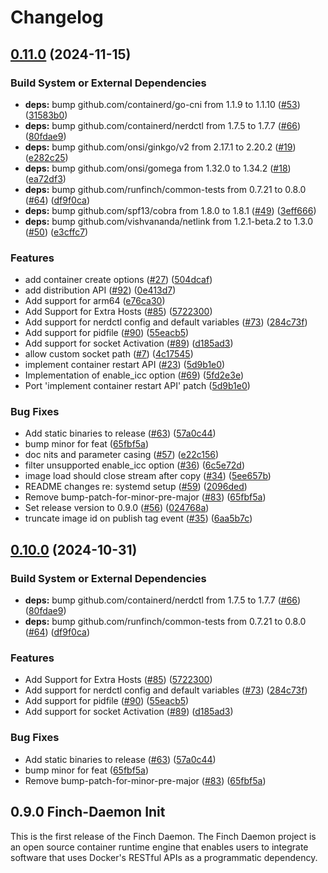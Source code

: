 # Changelog

## [0.11.0](https://github.com/Shubhranshu153/finch-daemon/compare/v0.10.0...v0.11.0) (2024-11-15)


### Build System or External Dependencies

* **deps:** bump github.com/containerd/go-cni from 1.1.9 to 1.1.10 ([#53](https://github.com/Shubhranshu153/finch-daemon/issues/53)) ([31583b0](https://github.com/Shubhranshu153/finch-daemon/commit/31583b0bd25dfdcf5c53ae78882b9df3ac36cc11))
* **deps:** bump github.com/containerd/nerdctl from 1.7.5 to 1.7.7 ([#66](https://github.com/Shubhranshu153/finch-daemon/issues/66)) ([80fdae9](https://github.com/Shubhranshu153/finch-daemon/commit/80fdae9e466a2df51f61f6f7ab22effe21f5913f))
* **deps:** bump github.com/onsi/ginkgo/v2 from 2.17.1 to 2.20.2 ([#19](https://github.com/Shubhranshu153/finch-daemon/issues/19)) ([e282c25](https://github.com/Shubhranshu153/finch-daemon/commit/e282c253bfdd2bad7e97866e75598291892fb7fa))
* **deps:** bump github.com/onsi/gomega from 1.32.0 to 1.34.2 ([#18](https://github.com/Shubhranshu153/finch-daemon/issues/18)) ([ea72df3](https://github.com/Shubhranshu153/finch-daemon/commit/ea72df3f479e10ef0de0357a31a1686d626f5041))
* **deps:** bump github.com/runfinch/common-tests from 0.7.21 to 0.8.0 ([#64](https://github.com/Shubhranshu153/finch-daemon/issues/64)) ([df9f0ca](https://github.com/Shubhranshu153/finch-daemon/commit/df9f0cad2f1cc842a6c3033dc2d635008a2690df))
* **deps:** bump github.com/spf13/cobra from 1.8.0 to 1.8.1 ([#49](https://github.com/Shubhranshu153/finch-daemon/issues/49)) ([3eff666](https://github.com/Shubhranshu153/finch-daemon/commit/3eff666f81e4ea655b9d70e5fa7e8043283ec959))
* **deps:** bump github.com/vishvananda/netlink from 1.2.1-beta.2 to 1.3.0 ([#50](https://github.com/Shubhranshu153/finch-daemon/issues/50)) ([e3cffc7](https://github.com/Shubhranshu153/finch-daemon/commit/e3cffc77ac28451c15d5c6a04ab63fd89c34fe4b))


### Features

* add container create options ([#27](https://github.com/Shubhranshu153/finch-daemon/issues/27)) ([504dcaf](https://github.com/Shubhranshu153/finch-daemon/commit/504dcaf9eff1316c9dd40db82a4ecce9b3e1796d))
* add distribution API ([#92](https://github.com/Shubhranshu153/finch-daemon/issues/92)) ([0e413d7](https://github.com/Shubhranshu153/finch-daemon/commit/0e413d7a3833f2b392921bf7131e80bf6b969fa0))
* Add support for arm64 ([e76ca30](https://github.com/Shubhranshu153/finch-daemon/commit/e76ca30c2b0e80cef1b70d9bb08f2f88ba5eef7d))
* Add Support for Extra Hosts ([#85](https://github.com/Shubhranshu153/finch-daemon/issues/85)) ([5722300](https://github.com/Shubhranshu153/finch-daemon/commit/5722300912f8a4cdcc4aa22bae6524ef79a9b7d1))
* Add support for nerdctl config and default variables ([#73](https://github.com/Shubhranshu153/finch-daemon/issues/73)) ([284c73f](https://github.com/Shubhranshu153/finch-daemon/commit/284c73ffc02ac5bd1712b92e06675474cb206c19))
* Add support for pidfile ([#90](https://github.com/Shubhranshu153/finch-daemon/issues/90)) ([55eacb5](https://github.com/Shubhranshu153/finch-daemon/commit/55eacb5f8ed302bf8aa2138a9b47b2c01970e28b))
* Add support for socket Activation ([#89](https://github.com/Shubhranshu153/finch-daemon/issues/89)) ([d185ad3](https://github.com/Shubhranshu153/finch-daemon/commit/d185ad3b2fc057fb7655ee0168d4ffea679df432))
* allow custom socket path ([#7](https://github.com/Shubhranshu153/finch-daemon/issues/7)) ([4c17545](https://github.com/Shubhranshu153/finch-daemon/commit/4c1754576d5beb3bd6b12e36893a588b2bb95825))
* implement container restart API ([#23](https://github.com/Shubhranshu153/finch-daemon/issues/23)) ([5d9b1e0](https://github.com/Shubhranshu153/finch-daemon/commit/5d9b1e0f4e1565fd374b0f0941f373a094dc749c))
* Implementation of enable_icc option ([#69](https://github.com/Shubhranshu153/finch-daemon/issues/69)) ([5fd2e3e](https://github.com/Shubhranshu153/finch-daemon/commit/5fd2e3ee7cf1f17f59c58028fd931bc9a9f51b38))
* Port 'implement container restart API' patch ([5d9b1e0](https://github.com/Shubhranshu153/finch-daemon/commit/5d9b1e0f4e1565fd374b0f0941f373a094dc749c))


### Bug Fixes

* Add static binaries to release ([#63](https://github.com/Shubhranshu153/finch-daemon/issues/63)) ([57a0c44](https://github.com/Shubhranshu153/finch-daemon/commit/57a0c44d56bbf0addbf5b8c78a2baebac61141ab))
* bump minor for feat ([65fbf5a](https://github.com/Shubhranshu153/finch-daemon/commit/65fbf5afaeb175d5660ff13acc639ec3d72ac273))
* doc nits and parameter casing ([#57](https://github.com/Shubhranshu153/finch-daemon/issues/57)) ([e22c156](https://github.com/Shubhranshu153/finch-daemon/commit/e22c156cc8bcb97f25c6f41a14e833203e8798ce))
* filter unsupported enable_icc option ([#36](https://github.com/Shubhranshu153/finch-daemon/issues/36)) ([6c5e72d](https://github.com/Shubhranshu153/finch-daemon/commit/6c5e72d4e8c9f6a5be12bf38078798423d11064f))
* image load should close stream after copy ([#34](https://github.com/Shubhranshu153/finch-daemon/issues/34)) ([5ee657b](https://github.com/Shubhranshu153/finch-daemon/commit/5ee657b17de96c1d2302e9ee7490ccfdc64cd907))
* README changes re: systemd setup ([#59](https://github.com/Shubhranshu153/finch-daemon/issues/59)) ([2096ded](https://github.com/Shubhranshu153/finch-daemon/commit/2096ded2283a8582186be01eeee42a8c0ab6161d))
* Remove bump-patch-for-minor-pre-major ([#83](https://github.com/Shubhranshu153/finch-daemon/issues/83)) ([65fbf5a](https://github.com/Shubhranshu153/finch-daemon/commit/65fbf5afaeb175d5660ff13acc639ec3d72ac273))
* Set release version to 0.9.0 ([#56](https://github.com/Shubhranshu153/finch-daemon/issues/56)) ([024768a](https://github.com/Shubhranshu153/finch-daemon/commit/024768a6937ab2917870f9a3348dc0be114d3523))
* truncate image id on publish tag event ([#35](https://github.com/Shubhranshu153/finch-daemon/issues/35)) ([6aa5b7c](https://github.com/Shubhranshu153/finch-daemon/commit/6aa5b7ce76979682ad1cf2b49ac0237a74cac809))

## [0.10.0](https://github.com/runfinch/finch-daemon/compare/v0.9.0...v0.10.0) (2024-10-31)


### Build System or External Dependencies

* **deps:** bump github.com/containerd/nerdctl from 1.7.5 to 1.7.7 ([#66](https://github.com/runfinch/finch-daemon/issues/66)) ([80fdae9](https://github.com/runfinch/finch-daemon/commit/80fdae9e466a2df51f61f6f7ab22effe21f5913f))
* **deps:** bump github.com/runfinch/common-tests from 0.7.21 to 0.8.0 ([#64](https://github.com/runfinch/finch-daemon/issues/64)) ([df9f0ca](https://github.com/runfinch/finch-daemon/commit/df9f0cad2f1cc842a6c3033dc2d635008a2690df))


### Features

* Add Support for Extra Hosts ([#85](https://github.com/runfinch/finch-daemon/issues/85)) ([5722300](https://github.com/runfinch/finch-daemon/commit/5722300912f8a4cdcc4aa22bae6524ef79a9b7d1))
* Add support for nerdctl config and default variables ([#73](https://github.com/runfinch/finch-daemon/issues/73)) ([284c73f](https://github.com/runfinch/finch-daemon/commit/284c73ffc02ac5bd1712b92e06675474cb206c19))
* Add support for pidfile ([#90](https://github.com/runfinch/finch-daemon/issues/90)) ([55eacb5](https://github.com/runfinch/finch-daemon/commit/55eacb5f8ed302bf8aa2138a9b47b2c01970e28b))
* Add support for socket Activation ([#89](https://github.com/runfinch/finch-daemon/issues/89)) ([d185ad3](https://github.com/runfinch/finch-daemon/commit/d185ad3b2fc057fb7655ee0168d4ffea679df432))


### Bug Fixes

* Add static binaries to release ([#63](https://github.com/runfinch/finch-daemon/issues/63)) ([57a0c44](https://github.com/runfinch/finch-daemon/commit/57a0c44d56bbf0addbf5b8c78a2baebac61141ab))
* bump minor for feat ([65fbf5a](https://github.com/runfinch/finch-daemon/commit/65fbf5afaeb175d5660ff13acc639ec3d72ac273))
* Remove bump-patch-for-minor-pre-major ([#83](https://github.com/runfinch/finch-daemon/issues/83)) ([65fbf5a](https://github.com/runfinch/finch-daemon/commit/65fbf5afaeb175d5660ff13acc639ec3d72ac273))

## 0.9.0  Finch-Daemon Init

This is the first release of the Finch Daemon.
The Finch Daemon project is an open source container runtime engine that enables users to integrate software that uses Docker's RESTful APIs as a programmatic dependency.
